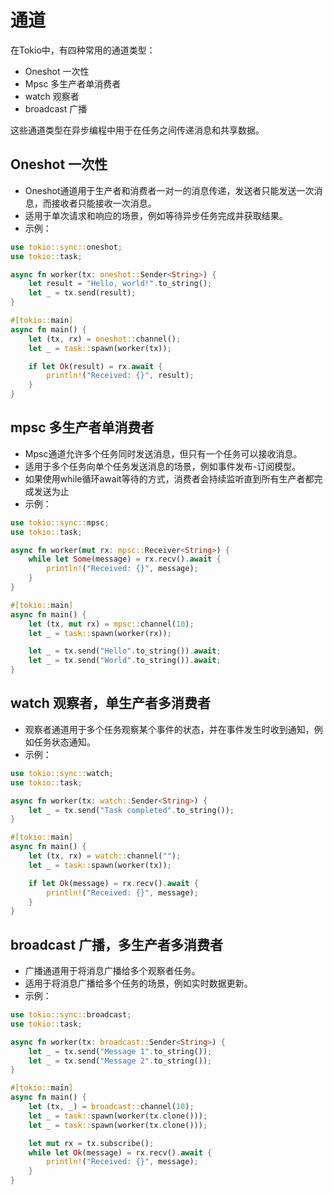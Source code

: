 # 通道

在Tokio中，有四种常用的通道类型：
* Oneshot 一次性
* Mpsc 多生产者单消费者
* watch 观察者
* broadcast 广播

这些通道类型在异步编程中用于在任务之间传递消息和共享数据。

## Oneshot 一次性

- Oneshot通道用于生产者和消费者一对一的消息传递，发送者只能发送一次消息，而接收者只能接收一次消息。
- 适用于单次请求和响应的场景，例如等待异步任务完成并获取结果。
- 示例：
```rust
use tokio::sync::oneshot;
use tokio::task;

async fn worker(tx: oneshot::Sender<String>) {
    let result = "Hello, world!".to_string();
    let _ = tx.send(result);
}

#[tokio::main]
async fn main() {
    let (tx, rx) = oneshot::channel();
    let _ = task::spawn(worker(tx));

    if let Ok(result) = rx.await {
        println!("Received: {}", result);
    }
}
```

## mpsc 多生产者单消费者

- Mpsc通道允许多个任务同时发送消息，但只有一个任务可以接收消息。
- 适用于多个任务向单个任务发送消息的场景，例如事件发布-订阅模型。
- 如果使用while循环await等待的方式，消费者会持续监听直到所有生产者都完成发送为止
- 示例：
```rust
use tokio::sync::mpsc;
use tokio::task;

async fn worker(mut rx: mpsc::Receiver<String>) {
    while let Some(message) = rx.recv().await {
        println!("Received: {}", message);
    }
}

#[tokio::main]
async fn main() {
    let (tx, mut rx) = mpsc::channel(10);
    let _ = task::spawn(worker(rx));

    let _ = tx.send("Hello".to_string()).await;
    let _ = tx.send("World".to_string()).await;
}
```

## watch 观察者，单生产者多消费者

- 观察者通道用于多个任务观察某个事件的状态，并在事件发生时收到通知，例如任务状态通知。
- 示例：
```rust
use tokio::sync::watch;
use tokio::task;

async fn worker(tx: watch::Sender<String>) {
    let _ = tx.send("Task completed".to_string());
}

#[tokio::main]
async fn main() {
    let (tx, rx) = watch::channel("");
    let _ = task::spawn(worker(tx));

    if let Ok(message) = rx.recv().await {
        println!("Received: {}", message);
    }
}
```

## broadcast 广播，多生产者多消费者

- 广播通道用于将消息广播给多个观察者任务。
- 适用于将消息广播给多个任务的场景，例如实时数据更新。
- 示例：
```rust
use tokio::sync::broadcast;
use tokio::task;

async fn worker(tx: broadcast::Sender<String>) {
    let _ = tx.send("Message 1".to_string());
    let _ = tx.send("Message 2".to_string());
}

#[tokio::main]
async fn main() {
    let (tx, _) = broadcast::channel(10);
    let _ = task::spawn(worker(tx.clone()));
    let _ = task::spawn(worker(tx.clone()));

    let mut rx = tx.subscribe();
    while let Ok(message) = rx.recv().await {
        println!("Received: {}", message);
    }
}
```